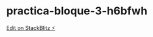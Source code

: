 # practica-bloque-3-h6bfwh

[Edit on StackBlitz ⚡️](https://stackblitz.com/edit/practica-bloque-3-h6bfwh)